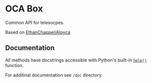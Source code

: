 # OCA Box
Common API for telesocpes.

Based on [EthanChappel/Alpyca](https://github.com/araucaria-project/ocabox)




## Documentation
All methods have docstrings accessible with Python's built-in [```help()```](https://docs.python.org/3/library/functions.html#help) function.

For additinal documentation see `/doc` directory.


